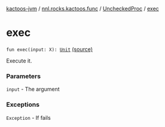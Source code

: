 [kactoos-jvm](../../index.md) / [nnl.rocks.kactoos.func](../index.md) / [UncheckedProc](index.md) / [exec](.)

# exec

`fun exec(input: X): `[`Unit`](https://kotlinlang.org/api/latest/jvm/stdlib/kotlin/-unit/index.html) [(source)](https://github.com/neonailol/kactoos/blob/master/kactoos-jvm/src/main/kotlin/nnl/rocks/kactoos/func/UncheckedProc.kt#L19)

Execute it.

### Parameters

`input` - The argument

### Exceptions

`Exception` - If fails